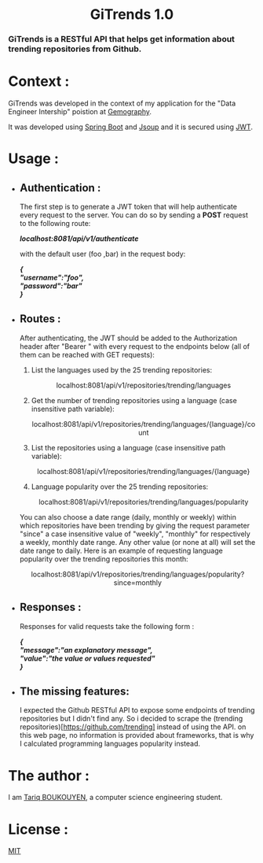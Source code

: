 <center>

# GiTrends 1.0

</center>

### GiTrends is a RESTful API that helps get information about trending repositories from Github.

# Context :

GiTrends was developed in the context of my application for the "Data Engineer Intership" poistion at [Gemography](https://www.gemography.com/).

It was developed using [Spring Boot](https://spring.io/projects/spring-boot) and [Jsoup](https://jsoup.org/) and it is secured using [JWT](https://jwt.io/).

# Usage :

*   ## Authentication :

    The first step is to generate a JWT token that will help authenticate every request to the server. You can do so by sending a **POST** request to the following route:

    _**localhost:_8081_/api/v1/authenticate**_

    with the default user (foo ,bar) in the request body:

    _**{  
    "username":"foo",  
    "password":"bar"  
    }**_

*   ## Routes :

    After authenticating, the JWT should be added to the Authorization header after "Bearer " with every request to the endpoints below (all of them can be reached with GET requests):
    
    1.  List the languages used by the 25 trending repositories:  

        <center>localhost:8081/api/v1/repositories/trending/languages</center>

    2.  Get the number of trending repositories using a language (case insensitive path variable):  

        <center>localhost:8081/api/v1/repositories/trending/languages/{language}/count</center>

    3.  List the repositories using a language (case insensitive path variable):  

        <center>localhost:8081/api/v1/repositories/trending/languages/{language}</center>

    4.  Language popularity over the 25 trending repositories:  

        <center>localhost:8081/api/v1/repositories/trending/languages/popularity</center>
    
    You can also choose a date range (daily, monthly or weekly) within which repositories have been trending by giving the request parameter "since" a case insensitive value of "weekly", "monthly" for respectively a weekly, monthly date range. Any other value (or none at all) will set the date range to daily.
    Here is an example of requesting language popularity over the trending repositories this month: 
        
       <center>localhost:8081/api/v1/repositories/trending/languages/popularity?since=monthly</center>

    
*   ## Responses :

    Responses for valid requests take the following form :

    _**{  
    "message":"an explanatory message",  
    "value":"the value or values requested"  
    }**_

*   ## The missing features:

    I expected the Github RESTful API to expose some endpoints of trending repositories but I didn't find any. So i decided to scrape the (trending repositories)[https://github.com/trending] instead of using the API. on this web page, no information is provided about frameworks, that is why I calculated programming languages popularity instead.

# The author :

I am [Tariq BOUKOUYEN](https://www.linkedin.com/in/tariq-boukouyen/), a computer science engineering student.

# License :

[MIT](https://github.com/TariqBkn/gemography_backend_coding_challenge/blob/master/LICENSE.md)
